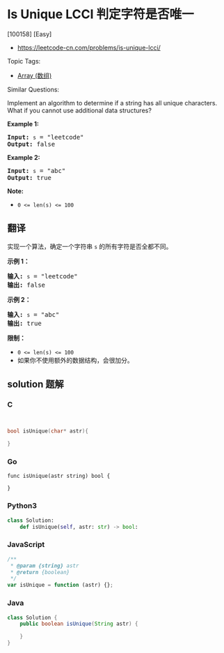# Is Unique LCCI 判定字符是否唯一

[100158] [Easy]

- https://leetcode-cn.com/problems/is-unique-lcci/

Topic Tags:

- [Array (数组)](https://leetcode-cn.com/tag/array/)

Similar Questions:

Implement an algorithm to determine if a string has all unique characters. What if you cannot use additional data structures?

**Example 1:**

<pre><strong>Input: </strong><code>s</code> = "leetcode"
<strong>Output: </strong>false
</pre>

**Example 2:**

<pre><strong>Input: </strong><code>s</code> = "abc"
<strong>Output: </strong>true
</pre>

**Note:**

- `0 <= len(s) <= 100`

## 翻译

实现一个算法，确定一个字符串 `s` 的所有字符是否全都不同。

**示例 1：**

<pre><strong>输入:</strong> <code>s</code> = "leetcode"
<strong>输出:</strong> false 
</pre>

**示例 2：**

<pre><strong>输入:</strong> <code>s</code> = "abc"
<strong>输出:</strong> true
</pre>

**限制：**

- `0 <= len(s) <= 100`
- 如果你不使用额外的数据结构，会很加分。

## solution 题解

### C

```c


bool isUnique(char* astr){

}


```

### Go

```golang
func isUnique(astr string) bool {

}
```

### Python3

```python
class Solution:
    def isUnique(self, astr: str) -> bool:
```

### JavaScript

```javascript
/**
 * @param {string} astr
 * @return {boolean}
 */
var isUnique = function (astr) {};
```

### Java

```java
class Solution {
    public boolean isUnique(String astr) {

    }
}
```
